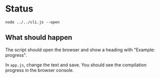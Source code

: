 # Status

```shell
node ../../cli.js --open
```

## What should happen

The script should open the browser and show a heading with "Example: progress".

In `app.js`, change the text and save. You should see the compilation progress
in the browser console.
